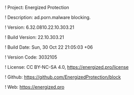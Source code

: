 ! Project: Energized Protection

! Description: ad.porn.malware blocking.

! Version: 6.32.0810.22.10.303.21

! Build Version: 22.10.303.21

! Build Date: Sun, 30 Oct 22 21:05:03 +06

! Version Code: 3032105

! License: CC BY-NC-SA 4.0, https://energized.pro/license

! Github: https://github.com/EnergizedProtection/block

! Web: https://energized.pro
